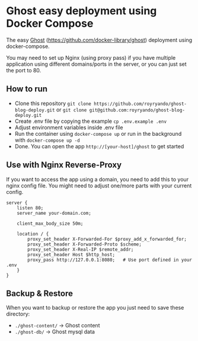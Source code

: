 # Ghost easy deployment using Docker Compose

The easy [Ghost](https://ghost.org/) (https://github.com/docker-library/ghost) deployment using docker-compose.

You may need to set up Nginx (using proxy pass) if you have multiple application using different domains/ports in the server, or you can just set the port to 80.  

## How to run

- Clone this repository `git clone https://github.com/royryando/ghost-blog-deploy.git` or `git clone git@github.com:royryando/ghost-blog-deploy.git`
- Create .env file by copying the example `cp .env.example .env`
- Adjust environment variables inside .env file
- Run the container using `docker-compose up` or run in the background with `docker-compose up -d`
- Done. You can open the app `http://[your-host]/ghost` to get started

## Use with Nginx Reverse-Proxy

If you want to access the app using a domain, you need to add this to your nginx config file. You might need to adjust one/more parts with your current config.

```nginx
server {
    listen 80;
    server_name your-domain.com;

    client_max_body_size 50m;

    location / {
        proxy_set_header X-Forwarded-For $proxy_add_x_forwarded_for;
        proxy_set_header X-Forwarded-Proto $scheme;
        proxy_set_header X-Real-IP $remote_addr;
        proxy_set_header Host $http_host;
        proxy_pass http://127.0.0.1:8080;   # Use port defined in your .env
    }
}
```

## Backup & Restore

When you want to backup or restore the app you just need to save these directory:
- `./ghost-content/` -> Ghost content
- `./ghost-db/` -> Ghost mysql data
